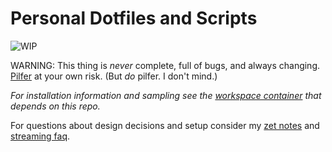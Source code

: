 # Personal Dotfiles and Scripts

![WIP](https://img.shields.io/badge/status-wip-red)

WARNING: This thing is *never* complete, full of bugs, and always
changing. [Pilfer](https://duck.com/lite?q=Pilfer) at your own risk.
(But *do* pilfer. I don't mind.)

*For installation information and sampling see the [workspace container]
that depends on this repo.*

For questions about design decisions and setup consider my [zet notes]
and [streaming faq].

[workspace container]: <https://github.com/rwxrob/workspace>
[zet notes]: <https://github.com/rwxrob/zet>
[streaming faq]: <https://github.com/rwxrob/faq>
